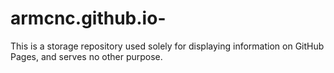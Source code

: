 # armcnc.github.io-
This is a storage repository used solely for displaying information on GitHub Pages, and serves no other purpose.
